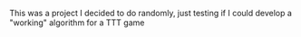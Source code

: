 This was a project I decided to do randomly, just testing if I could develop a "working" algorithm for a TTT game
